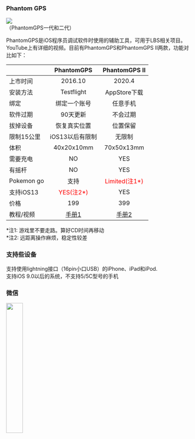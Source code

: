 <!--PhantomGPS 官网 官方网站!-->
### Phantom GPS

<!--
<img src="http://phantomgps.com/assets/phantomgpsii.jpg"  ><br>
-->
 <img src="http://pics.gpsmock.com/pics/phantomgpsii.jpg"><br>
（PhantomGPS一代和二代）

PhantomGPS是iOS程序员调试软件时使用的辅助工具，可用于LBS相关项目。YouTube上有详细的视频。目前有PhantomGPS和PhantomGPS II两款，功能对比如下：<br>


|            | PhantomGPS  |  PhantomGPS II  |
| --------   | :-----:     | :----: |
|上市时间     |  2016.10     |    2020.4 |
| 安装方法     | Testflight  |   AppStore下载    |
| 绑定     | 绑定一个账号  |   任意手机    |
| 软件过期     | 90天更新      |   不会过期           |
| 拔掉设备     | 恢复真实位置    |   位置保留        |
|限制15公里 | iOS13以后有限制    |   无限制 |
| 体积        |    40x20x10mm      |   70x50x13mm        |
| 需要充电 |    NO      |   YES    |
| 有摇杆   |   NO       |   YES    |
| Pokemon go   |   支持|   <font  color="red">Limited(注1*)</font>  |
| 支持iOS13   |   <font  color="red">YES(注2*)</font>      |   YES    |
| 价格   |   199      |   399    |
| 教程/视频   |   [手册1](http://phantomgps.com/manual)      |   [手册2](http://phantomgps.com/pii_manual)    |

*注1: 游戏里不要走路。算好CD时间再移动<br>
*注2: 远距离操作麻烦，稳定性较差<br> 
### 支持些设备
支持使用lightning接口（16pin小口USB）的iPhone、iPad和iPod.<br>
支持iOS 9.0以后的系统，不支持5/5C型号的手机<br>
<!--
###testflight 异常
一代的设备需要用testflight更新软件，如果打开testflight提示“无法载入App”，需要将DNS设置成114.114.114.114或者8.8.8.8再更新，参考[详细方法](https://jingyan.baidu.com/article/066074d6fe9dd1c3c31cb042.html)
###购买
**外设**需要购买,通过快递才能到你手上，不是软件。<br>
购买:[微店](https://k.ruyu.com/iy3I4SkX)或者[微信小程序(扫二维码)](http://phantomgps.com/assets/gh_e91036b77b64_430.jpg)。下午7点前下单当天发货（顺丰）。<br>
-->

### 微信

<!--
<img src="http://phantomgps.com/assets/wcqr.png" width="30%" ><br>
-->
<img src="http://pics.gpsmock.com/pics/wcqr.png"  width="30%" ><br>
